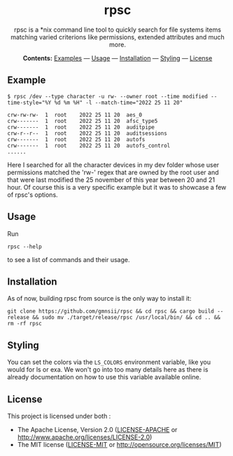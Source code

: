 <div align="center">

# rpsc

rpsc is a \*nix command line tool to quickly search for file systems items matching varied criterions like permissions, extended attributes and much more.

**Contents:** [Examples](#examples) — [Usage](#usage) — [Installation](#installation) — [Styling](#styling) — [License](#license)

</div>

## Example
```shell
$ rpsc /dev --type character -u rw- --owner root --time modified --time-style="%Y %d %m %H" -l --match-time="2022 25 11 20"

crw-rw-rw-  1  root    2022 25 11 20  aes_0
crw-------  1  root    2022 25 11 20  afsc_type5
crw-------  1  root    2022 25 11 20  auditpipe
crw-r--r--  1  root    2022 25 11 20  auditsessions
crw-------  1  root    2022 25 11 20  autofs
crw-------  1  root    2022 25 11 20  autofs_control
......
```
Here I searched for all the character devices in my dev folder whose user permissions matched the 'rw-' regex that are owned by the root user and that were last modified the 25 november of this year between 20 and 21 hour.
Of course this is a very specific example but it was to showcase a few of rpsc's options.


## Usage 

Run
```shell
rpsc --help
```
to see a list of commands and their usage.

## Installation

As of now, building rpsc from source is the only way to install it:
```shell
git clone https://github.com/gmnsii/rpsc && cd rpsc && cargo build --release && sudo mv ./target/release/rpsc /usr/local/bin/ && cd .. && rm -rf rpsc
```

## Styling
You can set the colors via the `LS_COLORS` environment variable, like you would for ls or exa. We won't go into too many details here as there is already documentation on how to use this variable available online.

## License

This project is licensed under both :

* The Apache License, Version 2.0 ([LICENSE-APACHE](LICENSE-APACHE) or <http://www.apache.org/licenses/LICENSE-2.0>)
* The MIT license ([LICENSE-MIT](LICENSE-MIT) or
  <http://opensource.org/licenses/MIT>)
